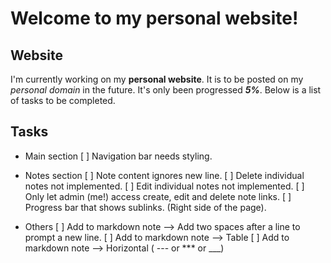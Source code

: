 # Welcome to my personal website!
## Website
I'm currently working on my **personal website**.
It is to be posted on my *personal domain* in the future.
It's only been progressed **_5%_**.
Below is a list of tasks to be completed.

## Tasks
- Main section
[ ] Navigation bar needs styling.

- Notes section
[ ] Note content ignores new line.
[ ] Delete individual notes not implemented.
[ ] Edit individual notes not implemented.
[ ] Only let admin (me!) access create, edit and delete note links.
[ ] Progress bar that shows sublinks. (Right side of the page).

- Others
[ ] Add to markdown note --> Add two spaces after a line to prompt a new line.
[ ] Add to markdown note --> Table
[ ] Add to markdown note --> Horizontal  ( --- or *** or ___)

